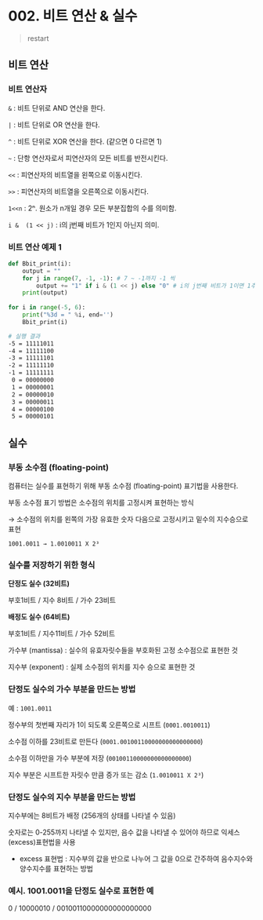 # 002. 비트 연산 & 실수

> restart

## 비트 연산

### 비트 연산자

`&` : 비트 단위로 AND 연산을 한다.

`|` : 비트 단위로 OR 연산을 한다.

`^` : 비트 단위로 XOR 연산을 한다. (같으면 0 다르면 1)

`~` : 단항 연산자로서 피연산자의 모든 비트를 반전시킨다.

`<<` : 피연산자의 비트열을 왼쪽으로 이동시킨다.

`>>` : 피연산자의 비트열을 오른쪽으로 이동시킨다.



`1<<n` : 2ⁿ. 원소가 n개일 경우 모든 부분집합의 수를 의미함.

`i &  (1 << j)` : i의 j번째 비트가 1인지 아닌지 의미.

### 비트 연산 예제 1

```python
def Bbit_print(i):
	output = ""
	for j in range(7, -1, -1): # 7 ~ -1까지 -1 씩
        output += "1" if i & (1 << j) else "0" # i의 j번째 비트가 1이면 1추가 아니면 0 추가
    print(output)
   
for i in range(-5, 6):
    print("%3d = " %i, end='')
    Bbit_print(i)
```

```bash
# 실행 결과
-5 = 11111011
-4 = 11111100
-3 = 11111101
-2 = 11111110
-1 = 11111111
 0 = 00000000
 1 = 00000001
 2 = 00000010
 3 = 00000011
 4 = 00000100
 5 = 00000101
```



## 실수

### 부동 소수점 (floating-point)

컴퓨터는 실수를 표현하기 위해 부동 소수점 (floating-point) 표기법을 사용한다.

부동 소수점 표기 방법은 소수점의 위치를 고정시켜 표현하는 방식

→ 소수점의 위치를 왼쪽의 가장 유효한 숫자 다음으로 고정시키고 밑수의 지수승으로 표현

`1001.0011 → 1.0010011 X 2³`

### 실수를 저장하기 위한 형식

**단정도 실수 (32비트)**

부호1비트 / 지수 8비트 / 가수 23비트

**배정도 실수 (64비트)**

부호1비트 / 지수11비트 / 가수 52비트

가수부 (mantissa) : 실수의 유효자릿수들을 부호화된 고정 소수점으로 표현한 것

지수부 (exponent) : 실제 소수점의 위치를 지수 승으로 표현한 것

### 단정도 실수의 가수 부분을 만드는 방법

예 : `1001.0011`

정수부의 첫번째 자리가 1이 되도록 오른쪽으로 시프트 (`0001.0010011`)

소수점 이하를 23비트로 만든다 (`0001.00100110000000000000000`)

소수점 이하만을 가수 부분에 저장 (`00100110000000000000000`)

지수 부분은 시프트한 자릿수 만큼 증가 또는 감소 (`1.0010011 X 2³`)

### 단정도 실수의 지수 부분을 만드는 방법

지수부에는 8비트가 배정 (256개의 상태를 나타낼 수 있음)

숫자로는 0-255까지 나타낼 수 있지만, 음수 값을 나타낼 수 있어야 하므로 익세스(excess)표현법을 사용

- excess 표현법 : 지수부의 값을 반으로 나누어 그 값을 0으로 간주하여 음수지수와 양수지수를 표현하는 방법

### 예시. 1001.0011을 단정도 실수로 표현한 예

0 / 10000010 / 00100110000000000000000